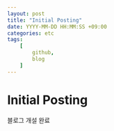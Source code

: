 ```yaml
---
layout: post
title: "Initial Posting"
date: YYYY-MM-DD HH:MM:SS +09:00
categories: etc
tags:
    [
        github,
        blog
    ]
---
```


# Initial Posting

블로그 개설 완료